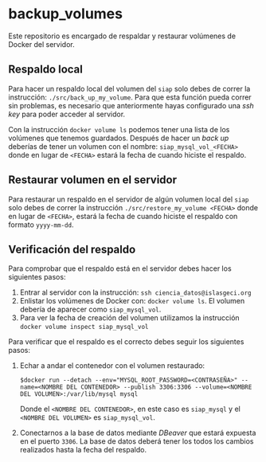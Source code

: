 # backup_volumes
Este repositorio es encargado de respaldar y restaurar volúmenes de Docker del servidor.

## Respaldo local
Para hacer un respaldo local del volumen del `siap` solo debes de correr la instrucción:
`./src/back_up_my_volume`. Para que esta función pueda correr sin problemas, es necesario que
anteriormente hayas configurado una *ssh key* para poder acceder al servidor.

Con la instrucción `docker volume ls` podemos tener una lista de los volúmenes que tenemos
guardados. Después de hacer un _back up_ deberías de tener un volumen con el nombre:
`siap_mysql_vol_<FECHA>` donde en lugar de `<FECHA>` estará la fecha de cuando hiciste el respaldo.

## Restaurar volumen en el servidor
Para restaurar un respaldo en el servidor de algún volumen local del `siap` solo debes de correr la
instrucción `./src/restore_my_volume <FECHA>` donde en lugar de `<FECHA>`, estará la fecha de cuando
hiciste el respaldo con formato `yyyy-mm-dd`.

## Verificación del respaldo
Para comprobar que el respaldo está en el servidor debes hacer los siguientes pasos:
1. Entrar al servidor con la instrucción: `ssh ciencia_datos@islasgeci.org`
1. Enlistar los volúmenes de Docker con: `docker volume ls`. El volumen debería de aparecer como
   `siap_mysql_vol`.
1. Para ver la fecha de creación del volumen utilizamos la instrucción `docker volume inspect siap_mysql_vol`

Para verificar que el respaldo es el correcto debes seguir los siguientes pasos:
1. Echar a andar el contenedor con el volumen restaurado:

   `$docker run --detach --env="MYSQL_ROOT_PASSWORD=<CONTRASEÑA>" --name=<NOMBRE DEL CONTENEDOR>
   --publish 3306:3306 --volume=<NOMBRE DEL VOLUMEN>:/var/lib/mysql mysql`

   Donde el `<NOMBRE DEL CONTENEDOR>`, en este caso es `siap_mysql` y el `<NOMBRE DEL VOLUMEN>` es
   `siap_mysql_vol`.
1. Conectarnos a la base de datos mediante _DBeaver_ que estará expuesta en el puerto `3306`. La
   base de datos deberá tener los todos los cambios realizados hasta la fecha del respaldo.
